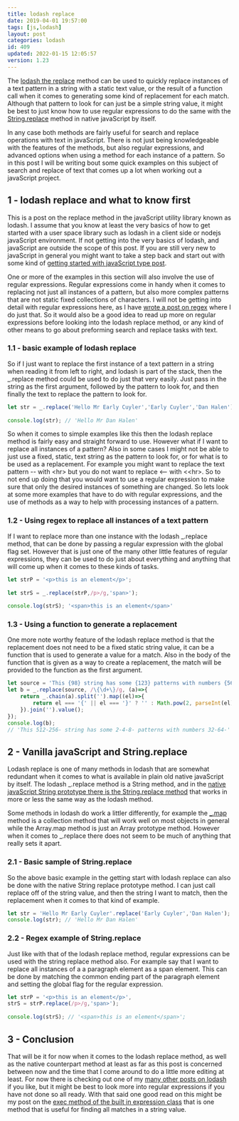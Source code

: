 ```yaml
---
title: lodash replace
date: 2019-04-01 19:57:00
tags: [js,lodash]
layout: post
categories: lodash
id: 409
updated: 2022-01-15 12:05:57
version: 1.23
---
```


The [lodash the replace](https://lodash.com/docs/4.17.11#replace) method can be used to quickly replace instances of a text pattern in a string with a static text value, or the result of a function call when it comes to generating some kind of replacement for each match. Although that pattern to look for can just be a simple string value, it might be best to just know how to use regular expressions to do the same with the [String.replace](https://developer.mozilla.org/en-US/docs/Web/JavaScript/Reference/Global_Objects/String/replace) method in native javaScript by itself. 

In any case both methods are fairly useful for search and replace operations with text in javaScript. There is not just being knowledgeable with the features of the methods, but also regular expressions, and advanced options when using a method for each instance of a pattern. So in this post I will be writing bout some quick examples on this subject of search and replace of text that comes up a lot when working out a javaScript project.

<!-- more -->

## 1 - lodash replace and what to know first

This is a post on the replace method in the javaScript utility library known as lodash. I assume that you know at least the very basics of how to get started with a user space library such as lodash in a client side or nodejs javaScript environment. If not getting into the very basics of lodash, and javaScript are outside the scope of this post. If you are still very new to javaScript in general you might want to take a step back and start out with some kind of [getting started with javaScript type post](/2018/11/27/js-getting-started/).

One or more of the examples in this section will also involve the use of regular expressions. Regular expressions come in handy when it comes to replacing not just all instances of a pattern, but also more complex patterns that are not static fixed collections of characters. I will not be getting into detail with regular expressions here, as I have [wrote a post on regex](/2019/03/20/js-regex/) where I do just that. So it would also be a good idea to read up more on regular expressions before looking into the lodash replace method, or any kind of other means to go about preforming search and replace tasks with text.

### 1.1 - basic example of lodash replace

So if I just want to replace the first instance of a text pattern in a string when reading it from left to right, and lodash is part of the stack, then the \_.replace method could be used to do just that very easily. Just pass in the string as the first argument, followed by the pattern to look for, and then finally the text to replace the pattern to look for.

```js
let str = _.replace('Hello Mr Early Cuyler','Early Cuyler','Dan Halen');
 
console.log(str); // 'Hello Mr Dan Halen'
```

So when it comes to simple examples like this then the lodash replace method is fairly easy and straight forward to use. However what if I want to replace all instances of a pattern? Also in some cases I might not be able to just use a fixed, static, text string as the pattern to look for, or for what is to be used as a replacement. For example you might want to replace the text pattern \-\- with \<hr\> but you do not want to replace \<\-\- with \<\<hr\>. So to not end up doing that you would want to use a regular expression to make sure that only the desired instances of something are changed. So lets look at some more examples that have to do with regular expressions, and the use of methods as a way to help with processing instances of a pattern.


### 1.2 - Using regex to replace all instances of a text pattern

If I want to replace more than one instance with the lodash \_.replace method, that can be done by passing a regular expression with the global flag set. However that is just one of the many other little features of regular expressions, they can be used to do just about everything and anything that will come up when it comes to these kinds of tasks.

```js
let strP = '<p>this is an element</p>';
 
let strS = _.replace(strP,/p>/g,'span>');
 
console.log(strS); '<span>this is an element</span>'
```

### 1.3 - Using a function to generate a replacement

One more note worthy feature of the lodash replace method is that the replacement does not need to be a fixed static string value, it can be a function that is used to generate a value for a match. Also in the body of the function that is given as a way to create a replacement, the match will be provided to the function as the first argument.

```js
let source = 'This {98} string has some {123} patterns with numbers {56} ';
let b = _.replace(source, /\{\d+\}/g, (a)=>{
    return _.chain(a).split('').map((el)=>{
        return el === '{' || el === '}' ? '' : Math.pow(2, parseInt(el)) + '-';
    }).join('').value();
});
console.log(b);
// 'This 512-256- string has some 2-4-8- patterns with numbers 32-64-'
```

## 2 - Vanilla javaScript and String.replace

Lodash replace is one of many methods in lodash that are somewhat redundant when it comes to what is available in plain old native javaScript by itself. The lodash \_.replace method is a String method, and in the [native javaScript String prototype there is the String.replace method](/2019/04/08/js-string-replace/) that works in more or less the same way as the lodash method.

Some methods in lodash do work a littler differently, for example the [\_.map](/2018/02/02/lodash_map/) method is a collection method that will work well on most objects in general while the Array.map method is just an Array prototype method. However when it comes to \_.replace there does not seem to be much of anything that really sets it apart. 

### 2.1 - Basic sample of String.replace

So the above basic example in the getting start with lodash replace can also be done with the native String replace prototype method. I can just call replace off of the string value, and then the string I want to match, then the replacement when it comes to that kind of example.

```js
let str = 'Hello Mr Early Cuyler'.replace('Early Cuyler','Dan Halen');
console.log(str); // 'Hello Mr Dan Halen'
```

### 2.2 - Regex example of String.replace

Just like with that of the lodash replace method, regular expressions can be used with the string replace method also. For example say that I want to replace all instances of a a paragraph element as a span element. This can be done by matching the common ending part of the paragraph element and setting the global flag for the regular expression.

```js
let strP = '<p>this is an element</p>',
strS = strP.replace(/p>/g,'span>');
 
console.log(strS); // '<span>this is an element</span>';
```

## 3 - Conclusion

That will be it for now when it comes to the lodash replace method, as well as the native counterpart method at least as far as this post is concerned between now and the time that I come around to do a little more editing at least. For now there is checking out one of my [many other posts on lodash](/categories/lodash/) if you like, but it might be best to look more into regular expressions if you have not done so all ready. With that said one good read on this might be my post on the [exec method of the built in expression class](/2020/07/08/js-regex-exec/) that is one method that is useful for finding all matches in a string value.
